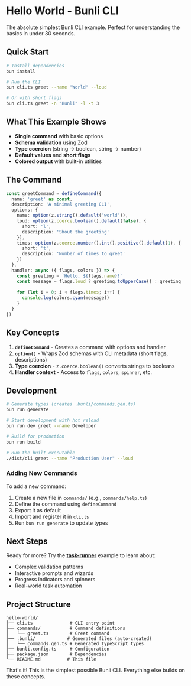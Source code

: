# Hello World - Bunli CLI

The absolute simplest Bunli CLI example. Perfect for understanding the basics in under 30 seconds.

## Quick Start

```bash
# Install dependencies
bun install

# Run the CLI
bun cli.ts greet --name "World" --loud

# Or with short flags
bun cli.ts greet -n "Bunli" -l -t 3
```

## What This Example Shows

- **Single command** with basic options
- **Schema validation** using Zod
- **Type coercion** (string → boolean, string → number)
- **Default values** and **short flags**
- **Colored output** with built-in utilities

## The Command

```typescript
const greetCommand = defineCommand({
  name: 'greet' as const,
  description: 'A minimal greeting CLI',
  options: {
    name: option(z.string().default('world')),
    loud: option(z.coerce.boolean().default(false), { 
      short: 'l', 
      description: 'Shout the greeting' 
    }),
    times: option(z.coerce.number().int().positive().default(1), { 
      short: 't', 
      description: 'Number of times to greet' 
    })
  },
  handler: async ({ flags, colors }) => {
    const greeting = `Hello, ${flags.name}!`
    const message = flags.loud ? greeting.toUpperCase() : greeting
    
    for (let i = 0; i < flags.times; i++) {
      console.log(colors.cyan(message))
    }
  }
})
```

## Key Concepts

1. **`defineCommand`** - Creates a command with options and handler
2. **`option()`** - Wraps Zod schemas with CLI metadata (short flags, descriptions)
3. **Type coercion** - `z.coerce.boolean()` converts strings to booleans
4. **Handler context** - Access to `flags`, `colors`, `spinner`, etc.

## Development

```bash
# Generate types (creates .bunli/commands.gen.ts)
bun run generate

# Start development with hot reload
bun run dev greet --name Developer

# Build for production
bun run build

# Run the built executable
./dist/cli greet --name "Production User" --loud
```

### Adding New Commands

To add a new command:

1. Create a new file in `commands/` (e.g., `commands/help.ts`)
2. Define the command using `defineCommand`
3. Export it as default
4. Import and register it in `cli.ts`
5. Run `bun run generate` to update types

## Next Steps

Ready for more? Try the **[task-runner](../task-runner/README.md)** example to learn about:
- Complex validation patterns
- Interactive prompts and wizards
- Progress indicators and spinners
- Real-world task automation

## Project Structure

```
hello-world/
├── cli.ts              # CLI entry point
├── commands/           # Command definitions
│   └── greet.ts        # Greet command
├── .bunli/            # Generated files (auto-created)
│   └── commands.gen.ts # Generated TypeScript types
├── bunli.config.ts     # Configuration
├── package.json        # Dependencies
└── README.md          # This file
```

That's it! This is the simplest possible Bunli CLI. Everything else builds on these concepts.